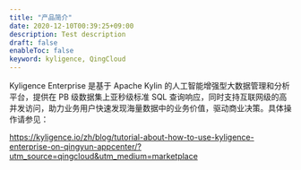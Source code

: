 ```yaml
---
title: "产品简介"
date: 2020-12-10T00:39:25+09:00
description: Test description
draft: false
enableToc: false
keyword: kyligence, QingCloud
---
```


Kyligence Enterprise 是基于 Apache Kylin 的人工智能增强型大数据管理和分析平台，提供在 PB 级数据集上亚秒级标准 SQL 查询响应，同时支持互联网级的高并发访问，助力业务用户快速发现海量数据中的业务价值，驱动商业决策。具体操作请参见：

https://kyligence.io/zh/blog/tutorial-about-how-to-use-kyligence-enterprise-on-qingyun-appcenter/?utm_source=qingcloud&utm_medium=marketplace